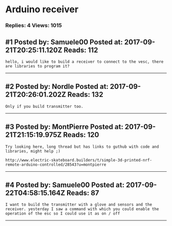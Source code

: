 # Arduino receiver

### Replies: 4 Views: 1015

## \#1 Posted by: Samuele00 Posted at: 2017-09-21T20:25:11.120Z Reads: 112

```
hello, i would like to build a receiver to connect to the vesc, there are libraries to program it?
```

---
## \#2 Posted by: Nordle Posted at: 2017-09-21T20:26:01.202Z Reads: 132

```
Only if you build transmitter too.
```

---
## \#3 Posted by: MontPierre Posted at: 2017-09-21T21:15:19.975Z Reads: 120

```
Try looking here, long thread but has links to guthub with code and libraries, might help ;)

http://www.electric-skateboard.builders/t/simple-3d-printed-nrf-remote-arduino-controlled/28543?u=montpierre
```

---
## \#4 Posted by: Samuele00 Posted at: 2017-09-22T04:58:15.164Z Reads: 87

```
I want to build the transmitter with a glove and sensors and the receiver. yesterday I saw a command with which you could enable the operation of the esc so I could use it as on / off
```

---
